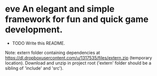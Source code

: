 eve
An elegant and simple framework for fun and quick game development.
=====================================================================

* TODO Write this README.

Note: extern folder containing dependencies at https://dl.dropboxusercontent.com/u/1317535/files/extern.zip (temporary location). Download and unzip in project root ('extern' folder should be a sibling of 'include' and 'src').
